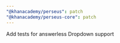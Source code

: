 ```yaml
---
"@khanacademy/perseus": patch
"@khanacademy/perseus-core": patch
---
```


Add tests for answerless Dropdown support
